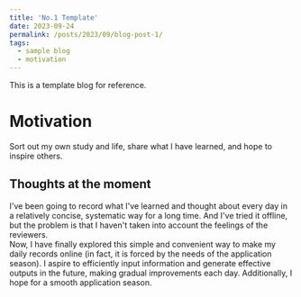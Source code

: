 ```yaml
---
title: 'No.1 Template'
date: 2023-09-24
permalink: /posts/2023/09/blog-post-1/
tags:
  - sample blog
  - motivation
---
```


This is a template blog for reference.

Motivation
======
Sort out my own study and life, share what I have learned, and hope to inspire others. 

Thoughts at the moment
------
I've been going to record what I've learned and thought about every day in a relatively concise, systematic way for a long time. And I've tried it offline, but the problem is that I haven't taken into account the feelings of the reviewers.<br>
Now, I have finally explored this simple and convenient way to make my daily records online (in fact, it is forced by the needs of the application season).  I aspire to efficiently input information and generate effective outputs in the future, making gradual improvements each day. Additionally, I hope for a smooth application season.



